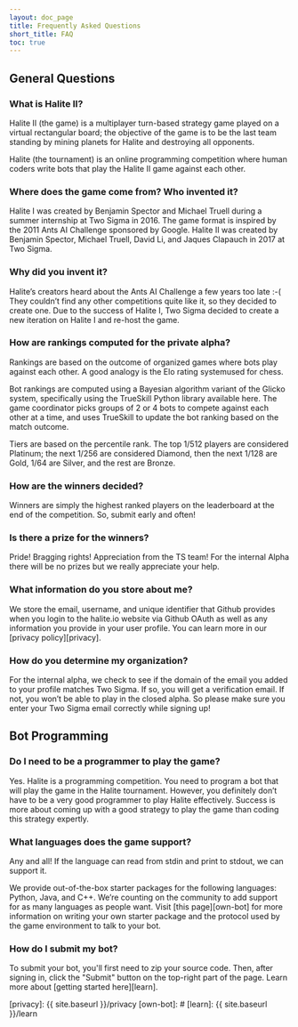 ```yaml
---
layout: doc_page
title: Frequently Asked Questions
short_title: FAQ
toc: true
---
```


## General Questions

### What is Halite II?

Halite II (the game) is a multiplayer turn-based strategy game played on a virtual rectangular board; the objective of the game is to be the last team standing by mining planets for Halite and destroying all opponents.

Halite (the tournament) is an online programming competition where human coders write bots that play the Halite II game against each other.

### Where does the game come from? Who invented it?

Halite I was created by Benjamin Spector and Michael Truell during a summer internship at Two Sigma in 2016. The game format is inspired by the 2011 Ants AI Challenge sponsored by Google. Halite II was created by Benjamin Spector, Michael Truell, David Li, and Jaques Clapauch in 2017 at Two Sigma.

### Why did you invent it?

Halite’s creators heard about the Ants AI Challenge a few years too late :-(
They couldn’t find any other competitions quite like it, so they decided to create one.
Due to the success of Halite I, Two Sigma decided to create a new iteration on Halite I and re-host the game.

### How are rankings computed for the private alpha?

Rankings are based on the outcome of organized games where bots play against each other. A good analogy is the Elo rating systemused for chess.

Bot rankings are computed using a Bayesian algorithm variant of the Glicko system, specifically using the TrueSkill Python library available here. The game coordinator picks groups of 2 or 4 bots to compete against each other at a time, and uses TrueSkill to update the bot ranking based on the match outcome.

Tiers are based on the percentile rank. The top 1/512 players are considered Platinum; the next 1/256 are considered Diamond, then the next 1/128 are Gold, 1/64 are Silver, and the rest are Bronze.

### How are the winners decided?

Winners are simply the highest ranked players on the leaderboard at the end of the competition. So, submit early and often!

### Is there a prize for the winners?

Pride! Bragging rights! Appreciation from the TS team! For the internal Alpha there will be no prizes but we really appreciate your help.

### What information do you store about me?

We store the email, username, and unique identifier that Github provides when you login to the halite.io website via Github OAuth as well as any information you provide in your user profile. You can learn more in our [privacy policy][privacy].

### How do you determine my organization?

For the internal alpha, we check to see if the domain of the email you added to your profile matches Two Sigma. If so, you will get a verification email. If not, you won’t be able to play in the closed alpha. So please make sure you enter your Two Sigma email correctly while signing up!

## Bot Programming

### Do I need to be a programmer to play the game?

Yes. Halite is a programming competition. You need to program a bot that will play the game in the Halite tournament.
However, you definitely don’t have to be a very good programmer to play Halite effectively. Success is more about coming up with a good strategy to play the game than coding this strategy expertly.

### What languages does the game support?

Any and all! If the language can read from stdin and print to stdout, we can support it.

We provide out-of-the-box starter packages for the following languages: Python, Java, and C++. We’re counting on the community to add support for as many languages as people want. Visit [this page][own-bot] for more information on writing your own starter package and the protocol used by the game environment to talk to your bot.

### How do I submit my bot?
To submit your bot, you'll first need to zip your source code. Then, after signing in, click the "Submit" button on the top-right part of the page. Learn more about [getting started here][learn].

[privacy]: {{ site.baseurl }}/privacy
[own-bot]: #
[learn]: {{ site.baseurl }}/learn
